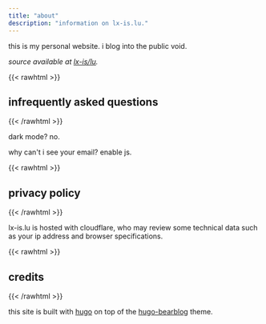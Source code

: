 ```yaml
---
title: "about"
description: "information on lx-is.lu."
---
```


this is my personal website. i blog into the public void.

*source available at [lx-is/lu](https://github.com/lx-is/lu).*

{{< rawhtml >}}
<h2 class="h2ash3">infrequently asked questions</h2>
{{< /rawhtml >}}

dark mode? no.

why can't i see your email? enable js.

{{< rawhtml >}}
<h2 class="h2ash3">privacy policy</h2>
{{< /rawhtml >}}

lx-is.lu is hosted with cloudflare, who may review some technical data such as your ip address and browser specifications.

{{< rawhtml >}}
<h2 class="h2ash3">credits</h2>
{{< /rawhtml >}}

this site is built with [hugo](https://gohugo.io/) on top of the [hugo-bearblog](https://github.com/janraasch/hugo-bearblog) theme.
